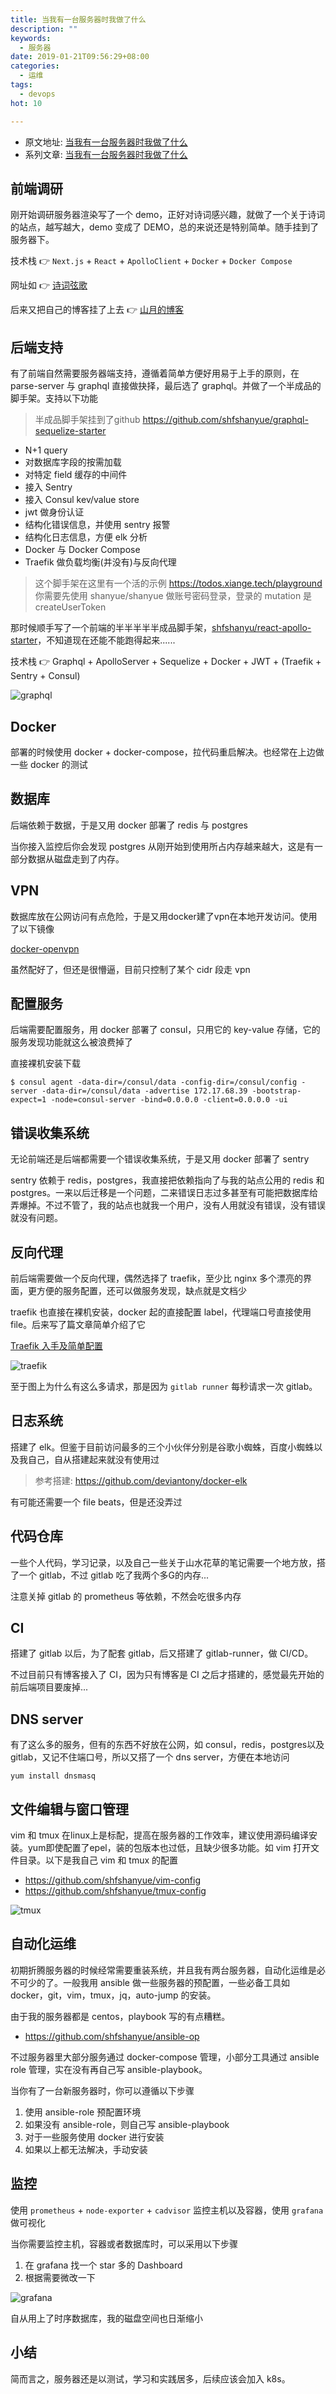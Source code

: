 ```yaml
---
title: 当我有一台服务器时我做了什么
description: ""
keywords:
  - 服务器
date: 2019-01-21T09:56:29+08:00
categories:
  - 运维
tags:
  - devops
hot: 10

---
```


+ 原文地址: [当我有一台服务器时我做了什么](https://shanyue.tech/op/when-server/)
+ 系列文章: [当我有一台服务器时我做了什么](https://shanyue.tech/op)

## 前端调研

刚开始调研服务器渲染写了一个 demo，正好对诗词感兴趣，就做了一个关于诗词的站点，越写越大，demo 变成了 DEMO，总的来说还是特别简单。随手挂到了服务器下。

<!--more-->

技术栈 👉 `Next.js` + `React` + `ApolloClient` + `Docker` + `Docker Compose`

网址如 👉 [诗词弦歌](https://shici.xiange.tech)

后来又把自己的博客挂了上去 👉 [山月的博客](https://shanyue.tech)

## 后端支持

有了前端自然需要服务器端支持，遵循着简单方便好用易于上手的原则，在 parse-server 与 graphql 直接做抉择，最后选了 graphql。并做了一个半成品的脚手架。支持以下功能

> 半成品脚手架挂到了github https://github.com/shfshanyue/graphql-sequelize-starter

+ N+1 query
+ 对数据库字段的按需加载
+ 对特定 field 缓存的中间件
+ 接入 Sentry
+ 接入 Consul kev/value store
+ jwt 做身份认证
+ 结构化错误信息，并使用 sentry 报警
+ 结构化日志信息，方便 elk 分析
+ Docker 与 Docker Compose
+ Traefik 做负载均衡(并没有)与反向代理

> 这个脚手架在这里有一个活的示例 https://todos.xiange.tech/playground
> 你需要先使用 shanyue/shanyue 做账号密码登录，登录的 mutation 是 createUserToken

那时候顺手写了一个前端的半半半半半成品脚手架，[shfshanyu/react-apollo-starter](https://github.com/shfshanyue/react-apollo-starter)，不知道现在还能不能跑得起来......

技术栈 👉 Graphql + ApolloServer + Sequelize + Docker + JWT + (Traefik + Sentry + Consul)

![graphql](https://raw.githubusercontent.com/shfshanyue/blog/master/post/server-todo/graphql.jpg)

## Docker

部署的时候使用 docker + docker-compose，拉代码重启解决。也经常在上边做一些 docker 的测试

## 数据库

后端依赖于数据，于是又用 docker 部署了 redis 与 postgres

当你接入监控后你会发现 postgres 从刚开始到使用所占内存越来越大，这是有一部分数据从磁盘走到了内存。

## VPN

数据库放在公网访问有点危险，于是又用docker建了vpn在本地开发访问。使用了以下镜像

[docker-openvpn](https://github.com/kylemanna/docker-openvpn)

虽然配好了，但还是很懵逼，目前只控制了某个 cidr 段走 vpn

## 配置服务

后端需要配置服务，用 docker 部署了 consul，只用它的 key-value 存储，它的服务发现功能就这么被浪费掉了

直接裸机安装下载

``` shell
$ consul agent -data-dir=/consul/data -config-dir=/consul/config -server -data-dir=/consul/data -advertise 172.17.68.39 -bootstrap-expect=1 -node=consul-server -bind=0.0.0.0 -client=0.0.0.0 -ui
```

## 错误收集系统

无论前端还是后端都需要一个错误收集系统，于是又用 docker 部署了 sentry

sentry 依赖于 redis，postgres，我直接把依赖指向了与我的站点公用的 redis 和 postgres。一来以后迁移是一个问题，二来错误日志过多甚至有可能把数据库给弄爆掉。不过不管了，我的站点也就我一个用户，没有人用就没有错误，没有错误就没有问题。

## 反向代理

前后端需要做一个反向代理，偶然选择了 traefik，至少比 nginx 多个漂亮的界面，更方便的服务配置，还可以做服务发现，缺点就是文档少

traefik 也直接在裸机安装，docker 起的直接配置 label，代理端口号直接使用 file。后来写了篇文章简单介绍了它

[Traefik 入手及简单配置](https://github.com/shfshanyue/blog/blob/master/Articles/Traefik/Readme.md)

![traefik](https://raw.githubusercontent.com/shfshanyue/blog/master/post/server-todo/traefik.jpg)

至于图上为什么有这么多请求，那是因为 `gitlab runner` 每秒请求一次 gitlab。

## 日志系统

搭建了 elk。但鉴于目前访问最多的三个小伙伴分别是谷歌小蜘蛛，百度小蜘蛛以及我自己，自从搭建起来就没有使用过

> 参考搭建: https://github.com/deviantony/docker-elk

有可能还需要一个 file beats，但是还没弄过

## 代码仓库

一些个人代码，学习记录，以及自己一些关于山水花草的笔记需要一个地方放，搭了一个 gitlab，不过 gitlab 吃了我两个多G的内存...

注意关掉 gitlab 的 prometheus 等依赖，不然会吃很多内存

## CI

搭建了 gitlab 以后，为了配套 gitlab，后又搭建了 gitlab-runner，做 CI/CD。

不过目前只有博客接入了 CI，因为只有博客是 CI 之后才搭建的，感觉最先开始的前后端项目要废掉...

## DNS server

有了这么多的服务，但有的东西不好放在公网，如 consul，redis，postgres以及gitlab，又记不住端口号，所以又搭了一个 dns server，方便在本地访问

```shell
yum install dnsmasq
```

## 文件编辑与窗口管理

vim 和 tmux 在linux上是标配，提高在服务器的工作效率，建议使用源码编译安装。yum即使配置了epel，装的包版本也过低，且缺少很多功能。如 vim 打开文件目录。以下是我自己 vim 和 tmux 的配置

+ https://github.com/shfshanyue/vim-config
+ https://github.com/shfshanyue/tmux-config

![tmux](https://cloud.githubusercontent.com/assets/553208/9890797/8dffe542-5c02-11e5-9c06-a25b452e6fcc.gif)

## 自动化运维

初期折腾服务器的时候经常需要重装系统，并且我有两台服务器，自动化运维是必不可少的了。一般我用 ansible 做一些服务器的预配置，一些必备工具如 docker，git，vim，tmux，jq，auto-jump 的安装。

由于我的服务器都是 centos，playbook 写的有点糟糕。

+ https://github.com/shfshanyue/ansible-op

不过服务器里大部分服务通过 docker-compose 管理，小部分工具通过 ansible role 管理，实在没有再自己写 ansible-playbook。

当你有了一台新服务器时，你可以遵循以下步骤

1. 使用 ansible-role 预配置环境
1. 如果没有 ansible-role，则自己写 ansible-playbook
1. 对于一些服务使用 docker 进行安装
1. 如果以上都无法解决，手动安装

## 监控

使用 `prometheus` + `node-exporter` + `cadvisor` 监控主机以及容器，使用 `grafana` 做可视化

当你需要监控主机，容器或者数据库时，可以采用以下步骤

1. 在 grafana 找一个 star 多的 Dashboard
2. 根据需要微改一下

![grafana](https://raw.githubusercontent.com/shfshanyue/blog/master/post/server-todo/grafana.jpg)

自从用上了时序数据库，我的磁盘空间也日渐缩小

## 小结

简而言之，服务器还是以测试，学习和实践居多，后续应该会加入 k8s。
